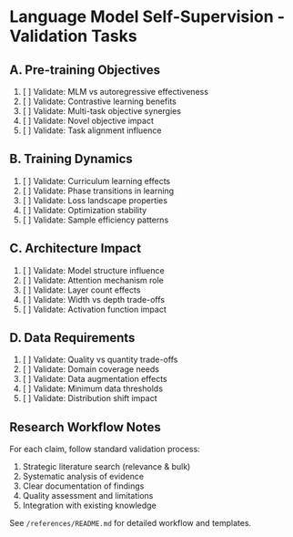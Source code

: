 # Language Model Self-Supervision - Validation Tasks

## A. Pre-training Objectives
1. [ ] Validate: MLM vs autoregressive effectiveness
2. [ ] Validate: Contrastive learning benefits
3. [ ] Validate: Multi-task objective synergies
4. [ ] Validate: Novel objective impact
5. [ ] Validate: Task alignment influence

## B. Training Dynamics
1. [ ] Validate: Curriculum learning effects
2. [ ] Validate: Phase transitions in learning
3. [ ] Validate: Loss landscape properties
4. [ ] Validate: Optimization stability
5. [ ] Validate: Sample efficiency patterns

## C. Architecture Impact
1. [ ] Validate: Model structure influence
2. [ ] Validate: Attention mechanism role
3. [ ] Validate: Layer count effects
4. [ ] Validate: Width vs depth trade-offs
5. [ ] Validate: Activation function impact

## D. Data Requirements
1. [ ] Validate: Quality vs quantity trade-offs
2. [ ] Validate: Domain coverage needs
3. [ ] Validate: Data augmentation effects
4. [ ] Validate: Minimum data thresholds
5. [ ] Validate: Distribution shift impact

## Research Workflow Notes

For each claim, follow standard validation process:
1. Strategic literature search (relevance & bulk)
2. Systematic analysis of evidence
3. Clear documentation of findings
4. Quality assessment and limitations
5. Integration with existing knowledge

See `/references/README.md` for detailed workflow and templates.